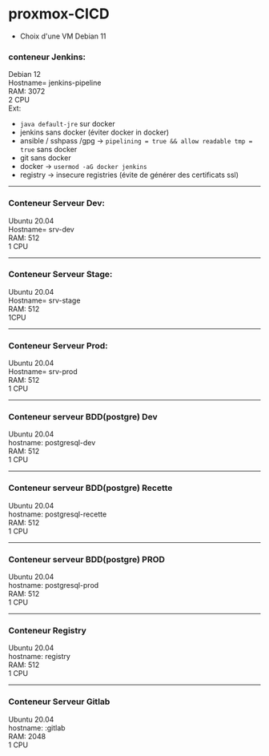 # proxmox-CICD

- Choix d'une VM Debian 11
### conteneur Jenkins:  
Debian 12  
Hostname= jenkins-pipeline  
RAM: 3072  
2 CPU  
Ext:    
  - `java default-jre` sur docker  
  - jenkins sans docker (éviter docker in docker)  
  - ansible / sshpass /gpg -> `pipelining = true && allow readable tmp = true` sans docker  
  - git sans docker  
  - docker -> `usermod -aG docker jenkins`  
  - registry -> insecure registries (évite de générer des certificats ssl)  

***

### Conteneur Serveur Dev:  

Ubuntu 20.04  
Hostname= srv-dev  
RAM: 512  
1 CPU  

***

### Conteneur Serveur Stage:  

Ubuntu 20.04  
Hostname= srv-stage  
RAM: 512  
1CPU  

***

### Conteneur Serveur Prod:

Ubuntu 20.04  
Hostname= srv-prod  
RAM: 512  
1 CPU  

***

### Conteneur serveur BDD(postgre) Dev  

Ubuntu 20.04  
hostname: postgresql-dev  
RAM: 512  
1 CPU  

***

### Conteneur serveur BDD(postgre) Recette

Ubuntu 20.04  
hostname: postgresql-recette  
RAM: 512  
1 CPU  

***

### Conteneur serveur BDD(postgre) PROD  

Ubuntu 20.04   
hostname: postgresql-prod  
RAM: 512  
1 CPU  

***

### Conteneur Registry  

Ubuntu 20.04    
hostname: registry  
RAM: 512  
1 CPU  

***

### Conteneur Serveur Gitlab  

Ubuntu 20.04  
hostname: :gitlab  
RAM: 2048  
1 CPU  